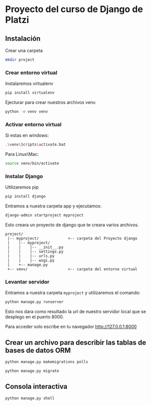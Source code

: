 # Proyecto del curso de Django de Platzi


## Instalación

Crear una carpeta
```Bash
mkdir project
```

### Crear entorno virtual

Instalaremos virtualenv
```Bash
pip install virtualenv
```

Ejecturar para crear nuestros archivos venv. 
```Bash
python -m venv venv
```

### Activar entorno virtual

Si estas en windows:
```Bash
.\venv\Scripts\activate.bat
```

Para Linux\Mac:
```Bash
source venv/bin/activate
```
### Instalar Django

Utilizaremos pip
```Bash
pip install django
```
Entramos a nuestra carpeta app y ejecutamos:

```Bash
django-admin startproject myproject
```

Esto creara un proyecto de django que te creara varios archivos.
```
project/                  
 |-- myproject/             <-- carpeta del Proyecto django
 |    |-- myproject/
 |    |    |-- __init__.py
 |    |    |-- settings.py
 |    |    |-- urls.py
 |    |    |-- wsgi.py
 |    +-- manage.py
 +-- venv/                  <-- carpeta del entorno virtual
```
### Levantar servidor
Entramos a nuestra carpeta `myproject` y utilizaremos el comando: 
```Bash
python manage.py runserver
```

Esto nos dara como resultado la url de nuestro servidor local que se desplego en el puerto 8000.

Para acceder solo escribe en tu navegador <a href='http://127.0.0.1:8000' target='_blank'>http://127.0.0.1:8000</a>


## Crear un archivo para describir las tablas de bases de datos ORM
```Bash
python manage.py makemigrations polls
````

```Bash
python manage.py migrate
````

## Consola interactiva
```Bash
python manage.py shell
```
